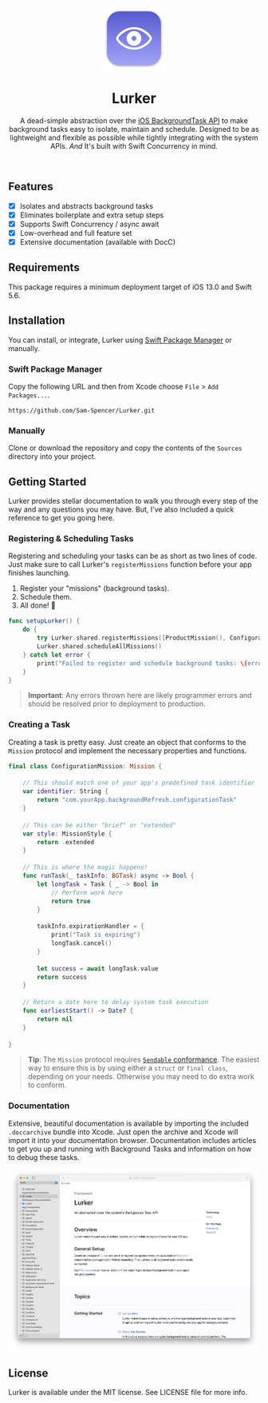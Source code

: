<p align="center">
 <img src="https://github.com/Sam-Spencer/Lurker/raw/main/hero-icon.png" width="128" align="center">
 <br/>
 <h1 align="center">Lurker</h1>
 <p align="center">A dead-simple abstraction over the <a href="https://developer.apple.com/documentation/backgroundtasks">iOS BackgroundTask API</a> to make background tasks easy to isolate, maintain and schedule. Designed to be as lightweight and flexible as possible while tightly integrating with the system APIs. <i>And</i> It's built with Swift Concurrency in mind.</p>
</p>
<br/>

## Features

 - [x] Isolates and abstracts background tasks
 - [x] Eliminates boilerplate and extra setup steps
 - [x] Supports Swift Concurrency / async await
 - [x] Low-overhead and full feature set
 - [x] Extensive documentation (available with DocC)
 
## Requirements
This package requires a minimum deployment target of iOS 13.0 and Swift 5.6.

## Installation
You can install, or integrate, Lurker using [Swift Package Manager](https://github.com/apple/swift-package-manager) or manually. 

### Swift Package Manager
Copy the following URL and then from Xcode choose `File` > `Add Packages...`.

    https://github.com/Sam-Spencer/Lurker.git
    
### Manually
Clone or download the repository and copy the contents of the `Sources` directory into your project.

## Getting Started
Lurker provides stellar documentation to walk you through every step of the way and any questions you may have. But, I've also included a quick reference to get you going here.

### Registering & Scheduling Tasks
Registering and scheduling your tasks can be as short as two lines of code. Just make sure to call Lurker's `registerMissions` function before your app finishes launching.

  1. Register your "missions" (background tasks).
  2. Schedule them.
  3. All done! 🍾

```swift
func setupLurker() {
    do {
        try Lurker.shared.registerMissions([ProductMission(), ConfigurationMission()])
        Lurker.shared.scheduleAllMissions()
    } catch let error {
        print("Failed to register and schedule background tasks: \(error)")
    }
}
```

> **Important**: Any errors thrown here are likely programmer errors and should be resolved prior to deployment to production.

### Creating a Task
Creating a task is pretty easy. Just create an object that conforms to the `Mission` protocol and implement the necessary properties and functions.

```swift
final class ConfigurationMission: Mission {
    
    // This should match one of your app's predefined task identifier
    var identifier: String {
        return "com.yourApp.backgroundRefresh.configurationTask"
    }
    
    // This can be either "brief" or "extended"
    var style: MissionStyle {
        return .extended
    }
    
    // This is where the magic happens!
    func runTask(_ taskInfo: BGTask) async -> Bool {
        let longTask = Task { _ -> Bool in
            // Perform work here
            return true
        }
        
        taskInfo.expirationHandler = {
            print("Task is expiring")
            longTask.cancel()
        }
        
        let success = await longTask.value
        return success
    }
    
    // Return a date here to delay system task execution
    func earliestStart() -> Date? {
        return nil
    }
    
}
```

> **Tip**: The `Mission` protocol requires [`Sendable` conformance](https://www.avanderlee.com/swift/sendable-protocol-closures/). The easiest way to ensure this is by using either a `struct` or `final class`, depending on your needs. Otherwise you may need to do extra work to conform.

### Documentation
Extensive, beautiful documentation is available by importing the included `.doccarchive` bundle into Xcode. Just open the archive and Xcode will import it into your documentation browser. Documentation includes articles to get you up and running with Background Tasks and information on how to debug these tasks.

![Documentation Screenshot](https://github.com/Sam-Spencer/Lurker/raw/main/hero-documentation.png)

## License
Lurker is available under the MIT license. See LICENSE file for more info.

